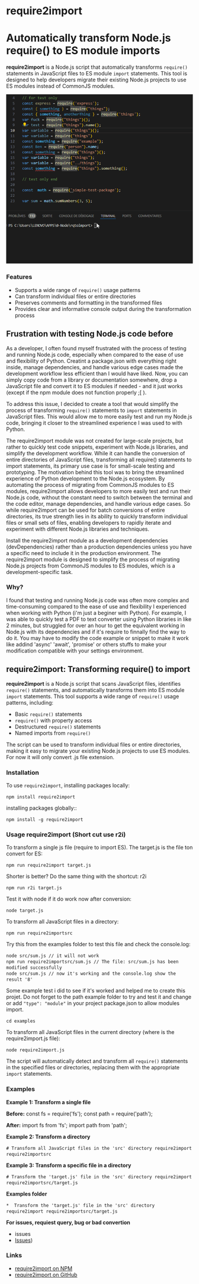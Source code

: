 # require2import
Automatically transform Node.js require() to ES module imports
===============================================================================


**require2import** is a Node.js script that automatically transforms `require()` statements in JavaScript files to ES module `import` statements. This tool is designed to help developers migrate their existing Node.js projects to use ES modules instead of CommonJS modules.

![require2import screenshot](https://github.com/onigetoc/require2import/blob/main/src/require2import3.gif?raw=true)

### Features

*   Supports a wide range of `require()` usage patterns
*   Can transform individual files or entire directories
*   Preserves comments and formatting in the transformed files
*   Provides clear and informative console output during the transformation process

Frustration with testing Node.js code before
-------------------------------------

As a developer, I often found myself frustrated with the process of testing and running Node.js code, especially when compared to the ease of use and flexibility of Python. Creatint a package.json with everything right inside, manage dependencies, and handle various edge cases made the development workflow less efficient than I would have liked. Now, you can simply copy code from a library or documentation somewhere, drop a JavaScript file and convert it to ES modules if needed - and it just works (except if the npm module does not function properly ;[ ).

To address this issue, I decided to create a tool that would simplify the process of transforming `require()` statements to `import` statements in JavaScript files. This would allow me to more easily test and run my Node.js code, bringing it closer to the streamlined experience I was used to with Python.

The require2import module was not created for large-scale projects, but rather to quickly test code snippets, experiment with Node.js libraries, and simplify the development workflow. While it can handle the conversion of entire directories of JavaScript files, transforming all require() statements to import statements, its primary use case is for small-scale testing and prototyping.
The motivation behind this tool was to bring the streamlined experience of Python development to the Node.js ecosystem. By automating the process of migrating from CommonJS modules to ES modules, require2import allows developers to more easily test and run their Node.js code, without the constant need to switch between the terminal and the code editor, manage dependencies, and handle various edge cases.
So while require2import can be used for batch conversions of entire directories, its true strength lies in its ability to quickly transform individual files or small sets of files, enabling developers to rapidly iterate and experiment with different Node.js libraries and techniques.

Install the require2import module as a development dependencies (devDependencies) rather than a production dependencies unless you have a specific need to include it in the production environment. The require2import module is designed to simplify the process of migrating Node.js projects from CommonJS modules to ES modules, which is a development-specific task.

### Why?
I found that testing and running Node.js code was often more complex and time-consuming compared to the ease of use and flexibility I experienced when working with Python (i'm just a beginer with Python). For example, I was able to quickly test a PDF to text converter using Python libraries in like 2 minutes, but struggled for over an hour to get the equivalent working in Node.js with its dependencies and if it's require to finnally find the way to do it. 
You may have to modify the code example or snippet to make it work like addind 'async' 'await', 'promise' or others stuffs to make your modification compatible with your settings environment.

require2import: Transforming require() to import
------------------------------------------------

**require2import** is a Node.js script that scans JavaScript files, identifies `require()` statements, and automatically transforms them into ES module `import` statements. This tool supports a wide range of `require()` usage patterns, including:

*   Basic `require()` statements
*   `require()` with property access
*   Destructured `require()` statements
*   Named imports from `require()`

The script can be used to transform individual files or entire directories, making it easy to migrate your existing Node.js projects to use ES modules.
For now it will only convert .js file extension.

### Installation

To use `require2import`, installing packages locally:

    npm install require2import 

installing packages globally::

    npm install -g require2import

### Usage require2import (Short cut use r2i)

To transform a single js file (require to import ES). The target.js is the file ton convert for ES:

    npm run require2import target.js

Shorter is better? Do the same thing with the shortcut: r2i

    npm run r2i target.js

Test it with node if it do work now after conversion:

    node target.js 

To transform all JavaScript files in a directory:

    npm run require2importsrc 

Try this from the examples folder to test this file and check the console.log:

    node src/sum.js // it will not work
    npm run require2importsrc/sum.js // The file: src/sum.js has been modified successfully
    node src/sum.js // now it's working and the console.log show the result '8'

Some example test i did to see if it's worked and helped me to create this projet.
Do not forget to the path example folder to try and test it and change or add `"type": "module"` in your project package.json to allow modules import.

    cd examples


To transform all JavaScript files in the current directory (where is the require2import.js file):

    node require2import.js


The script will automatically detect and transform all `require()` statements in the specified files or directories, replacing them with the appropriate `import` statements.

### Examples

**Example 1: Transform a single file**

**Before:**
const fs = require('fs');
const path = require('path');

**After:**
import fs from 'fs';
import path from 'path';


**Example 2: Transform a directory**

    # Transform all JavaScript files in the 'src' directory require2import require2importsrc 

**Example 3: Transform a specific file in a directory**

    # Transform the 'target.js' file in the 'src' directory require2import require2importsrc/target.js 

**Examples folder**

    *  Transform the 'target.js' file in the 'src' directory require2import require2importsrc/target.js 

**For issues, requiest query, bug or bad convertion**
*   issues
*   [Issues](https://github.com/onigetoc/require2import/issues))


### Links

*   [require2import on NPM](https://www.npmjs.com/package/require2import)
*   [require2import on GitHub](https://github.com/your-username/require2import)
